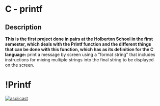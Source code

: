 # C - printf

## Description
**This is the first project done in pairs at the Holberton School in the first semester, which deals with the Printf function and the different things that can be done with this function, which has as its definition for the C language:** print a message by screen using a "format string" that includes instructions for mixing multiple strings into the final string to be displayed on the screen.

# !Printf
[![asciicast](https://asciinema.org/a/a7e4cZC5OKCF5lEZf7Dxq7JqS.svg)](https://asciinema.org/a/a7e4cZC5OKCF5lEZf7Dxq7JqS)
